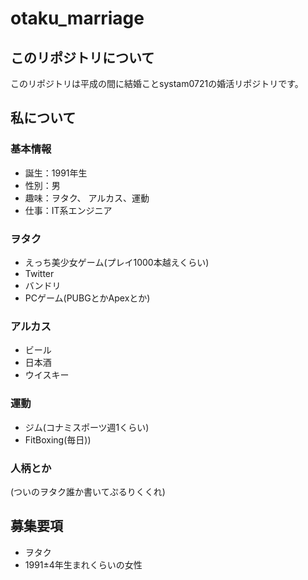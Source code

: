 # otaku_marriage
## このリポジトリについて
このリポジトリは平成の間に結婚ことsystam0721の婚活リポジトリです。   

## 私について
### 基本情報
- 誕生：1991年生
- 性別：男
- 趣味：ヲタク、 アルカス、運動
- 仕事：IT系エンジニア

### ヲタク
- えっち美少女ゲーム(プレイ1000本越えくらい)
- Twitter
- バンドリ
- PCゲーム(PUBGとかApexとか)

### アルカス
- ビール
- 日本酒
- ウイスキー

### 運動
- ジム(コナミスポーツ週1くらい)
- FitBoxing(毎日))

### 人柄とか
(ついのヲタク誰か書いてぷるりくくれ)

## 募集要項
- ヲタク
- 1991±4年生まれくらいの女性